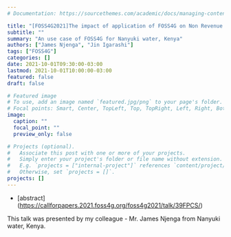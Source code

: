 ```yaml
---
# Documentation: https://sourcethemes.com/academic/docs/managing-content/

title: "[FOSS4G2021]The impact of application of FOSS4G on Non Revenue Water"
subtitle: ""
summary: "An use case of FOSS4G for Nanyuki water, Kenya"
authors: ["James Njenga", "Jin Igarashi"]
tags: ["FOSS4G"]
categories: []
date: 2021-10-01T09:30:00-03:00
lastmod: 2021-10-01T10:00:00-03:00
featured: false
draft: false

# Featured image
# To use, add an image named `featured.jpg/png` to your page's folder.
# Focal points: Smart, Center, TopLeft, Top, TopRight, Left, Right, BottomLeft, Bottom, BottomRight.
image:
  caption: ""
  focal_point: ""
  preview_only: false

# Projects (optional).
#   Associate this post with one or more of your projects.
#   Simply enter your project's folder or file name without extension.
#   E.g. `projects = ["internal-project"]` references `content/project/deep-learning/index.md`.
#   Otherwise, set `projects = []`.
projects: []
---
```


- [abstract] (https://callforpapers.2021.foss4g.org/foss4g2021/talk/39FPCS/)

This talk was presented by my colleague - Mr. James Njenga from Nanyuki water, Kenya.